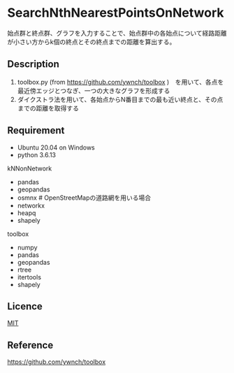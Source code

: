 SearchNthNearestPointsOnNetwork
===

始点群と終点群、グラフを入力することで、始点群中の各始点について経路距離が小さい方からk個の終点とその終点までの距離を算出する。

## Description
1. toolbox.py (from https://github.com/ywnch/toolbox )　を用いて、各点を最近傍エッジとつなぎ、一つの大きなグラフを形成する
2. ダイクストラ法を用いて、各始点からN番目までの最も近い終点と、その点までの距離を取得する

## Requirement
- Ubuntu 20.04 on Windows
- python 3.6.13

kNNonNetwork
- pandas
- geopandas
- osmnx  # OpenStreetMapの道路網を用いる場合
- networkx
- heapq
- shapely

toolbox
- numpy
- pandas
- geopandas
- rtree
- itertools
- shapely

## Licence

[MIT](https://github.com/Kinutaku/kNNOnNetwork/blob/main/Licence)

## Reference
https://github.com/ywnch/toolbox
